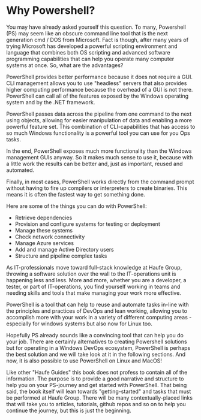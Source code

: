 # Why Powershell?

You may have already asked yourself this question. To many, Powershell \(PS\) may seem like an obscure command line tool that is the next generation cmd / DOS from Microsoft. Fact is though, after many years of trying Microsoft has developed a powerful scripting environment and language that combines both OS scripting and advanced software programming capabilities that can help you operate many computer systems at once. So, what are the advantages?

PowerShell provides better performance because it does not require a GUI. CLI management allows you to use "headless" servers that also provides higher computing performance because the overhead of a GUI is not there. PowerShell can call all of the features exposed by the Windows operating system and by the .NET framework. 

PowerShell passes data across the pipeline from one command to the next using  objects, allowing for easier manipulation of data and enabling a more powerful feature set. This combination of CLI-capabilities that has access to so much Windows functionality is a powerful tool you can use for you Ops tasks.

In the end, PowerShell exposes much more functionality than the Windows management GUIs anyway. So it makes much sense to use it, because with a little work the results can be better and, just as important, reused and automated. 

Finally, in most cases, PowerShell works directly from the command prompt without having to fire up compilers or interpreters to create binaries. This means it is often the fastest way to get something done.

Here are some of the things you can do with PowerShell:

* Retrieve dependencies
* Provision and configure systems for testing or deployment
* Manage these systems
* Check network connectivity
* Manage Azure services
* Add and manage Active Directory users
* Structure and pipeline complex tasks

As IT-professionals move toward full-stack knowledge at Haufe Group, throwing a software solution over the wall to the IT-operations unit is happening less and less. More and more, whether you are a developer, a tester, or part of IT-operations, you find yourself working in teams and needing skills and tools that make managing your work more effective. 

PowerShell is a tool that can help to reuse and automate tasks in-line with the principles and practices of DevOps and lean working, allowing you to accomplish more with your work in a variety of different computing areas - especially for windows systems but also now for Linux too.

Hopefully PS already sounds like a convincing tool that can help you do your job. There are certainly alternatives to creating Powershell solutions but for operating in a Windows DevOps ecosystem, PowerShell is perhaps the best solution and we will take look at it in the following sections. And now, it is also possible to use PowerShell on Linux and MacOS!

Like other "Haufe Guides" this book does not profess to contain all of the information. The purpose is to provide a good narrative and structure to help you on your PS-journey and get started with PowerShell. That being said, the book itself will lean towards "getting-started" and tasks that must be performed at Haufe Group. There will be many contextually-placed links that will take you to articles, tutorials, github repos and so on to help you continue the journey, but this is just the beginning.

